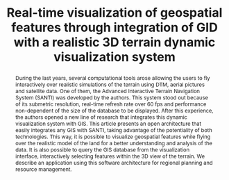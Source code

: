 ---
layout: publication
code: 2005-ICC-gid_integration
title: "Real-time visualization of geospatial features through integration of GID with a realistic 3D terrain dynamic visualization system"
authors: Luis Hernández, Alberto Varela, Javier Taibo, Antonio Seoane, Ruben López, and Alberto Jaspe-Villanueva
year: 2005
type: Conference Paper
conference: International Cartographic Conference, ICC'05
abstract: "During the last years, several computational tools arose allowing the users to fly interactively over realistic simulations of the terrain using DTM, aerial pictures and satellite data. One of them, the Advanced Interactive Terrain Navigation System (SANTI) was developed by the authors. This system stood out because of its submetric resolution, real-time refresh rate over 60 fps and performance non-dependent of the size of the database to be displayed. After this experience, the authors opened a new line of research that integrates this dynamic visualization system with GIS. This article presents an open architecture that easily integrates any GIS with SANTI, taking advantage of the potentiality of both technologies. This way, it is possible to visualize geospatial features while flying over the realistic model of the land for a better understanding and analysis of the data. It is also possible to query the GIS database from the visualization interface, interactively selecting features within the 3D view of the terrain. We describe an application using this software architecture for regional planning and resource management."
projects: 
 - Terrain Rendering
bibtex_id: "@InProceedings{Hernandez:2005:RTV,\n
  title={Real-time visualization of geospatial features through integration of GID with a realistic 3D terrain dynamic visualization system},\n
  author={Luis Hern{\\'a}ndez and Alberto Varela and Javier Taibo and Antonio Seoane and Rub{\\'e}n L{\\'o}pez and Alberto Jaspe-Villanueva},\n
  booktitle={Proc. ICC2005 XXII International Cartographic Conference},\n
  year={2005},\n
}"

---